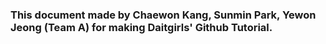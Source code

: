 ### This document made by Chaewon Kang, Sunmin Park, Yewon Jeong (Team A) for making Daitgirls' Github Tutorial.

